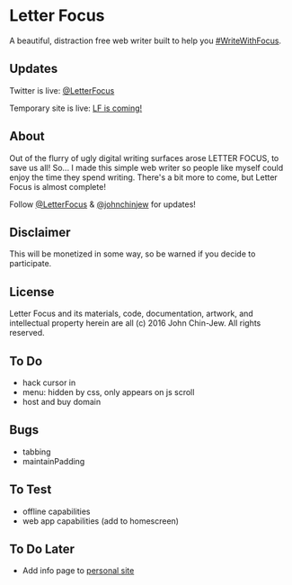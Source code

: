 # Letter Focus
A beautiful, distraction free web writer built to help you [#WriteWithFocus](http://twitter.com/search?q=%23WriteWithFocus).


## Updates
Twitter is live: [@LetterFocus](http://twitter.com/letterfocus)

Temporary site is live: [LF is coming!](http://bit.ly/LFocus)


## About
Out of the flurry of ugly digital writing surfaces arose LETTER FOCUS, to save us all! So... I made this simple web writer so people like myself could enjoy the time they spend writing. There's a bit more to come, but Letter Focus is almost complete!

Follow [@LetterFocus](http://twitter.com/letterfocus) & [@johnchinjew](http://twitter.com/johnchinjew) for updates!


## Disclaimer
This will be monetized in some way, so be warned if you decide to participate.


## License
Letter Focus and its materials, code, documentation, artwork, and intellectual property herein are all (c) 2016 John Chin-Jew. All rights reserved.


## To Do
- hack cursor in
- menu: hidden by css, only appears on js scroll
- host and buy domain


## Bugs
- tabbing
- maintainPadding


## To Test
- offline capabilities
- web app capabilities (add to homescreen)


## To Do Later
- Add info page to [personal site](http://johnchinjew.com/projects/letterfocus)
